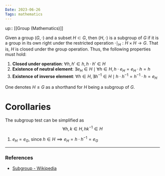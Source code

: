 ```yaml
---
Date: 2023-06-26
Tags: mathematics
---
```

up:: [[Group (Mathematics)]]

Given a group $(G, \cdot)$ and a subset $H \subset G$, then $(H, \cdot)$ is a subgroup of $G$ if it is a group in its own right under the restricted operation $\cdot\mid_H: H \times H \to G$. That is, $H$ is closed under the group operation. Thus, the following properties must hold:
1. **Closed under operation**: $\forall h, h' \in h, h\cdot h' \in H$
2. **Existence of neutral element**: $\exists e_H \in H \mid \forall h \in H, h \cdot e_H = e_H \cdot h = h$
3. **Existence of inverse element**: $\forall h \in H, \exists h^{-1} \in H \mid h \cdot h^{-1} = h^{-1} \cdot h = e_H$

One denotes $H \leq G$ as a shorthand for $H$ being a subgroup of $G$.

# Corollaries
The subgroup test can be simplified as 
$$\forall h, k \in H, hk^{-1} \in H$$

1. $e_H = e_G$, since $h \in H \implies e_H = h \cdot h^{-1} = e_G$

---
### References
- [Subgroup - Wikipedia](https://en.wikipedia.org/wiki/Subgroup)